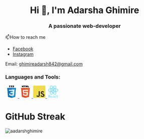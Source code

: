 <h1 align="center">Hi 👋, I'm Adarsha Ghimire</h1>
<h3 align="center">A passionate web-developer</h3>


 📫How to reach me 

- <a href="https://www.facebook.com/" target="_blank">Facebook</a>
- <a href="https://www.instagram.com/" target="_blank">Instagram</a>

Email: ghimireadarsh842@gmail.com

<p align="left">
</p>

<h3 align="left">Languages and Tools:</h3>
<p align="left"> 
<!--   <a href="https://www.cprogramming.com/" target="_blank" rel="noreferrer"> 
    <img src="https://raw.githubusercontent.com/devicons/devicon/master/icons/c/c-original.svg" alt="c" width="40" height="40"/> 
  </a>  -->
  <a href="https://www.w3schools.com/css/" target="_blank" rel="noreferrer"> 
    <img src="https://raw.githubusercontent.com/devicons/devicon/master/icons/css3/css3-original-wordmark.svg" alt="css3" width="40" height="40"/> 
  </a> 
  <a href="https://www.w3.org/html/" target="_blank" rel="noreferrer"> 
    <img src="https://raw.githubusercontent.com/devicons/devicon/master/icons/html5/html5-original-wordmark.svg" alt="html5" width="40" height="40"/> 
  </a> 
  <a href="https://developer.mozilla.org/en-US/docs/Web/JavaScript" target="_blank" rel="noreferrer"> 
    <img src="https://raw.githubusercontent.com/devicons/devicon/master/icons/javascript/javascript-original.svg" alt="javascript" width="40" height="40"/> 
  </a> 
  <a href="https://reactjs.org/" target="_blank" rel="noreferrer"> 
    <img src="https://raw.githubusercontent.com/devicons/devicon/master/icons/react/react-original-wordmark.svg" alt="react" width="40" height="40"/> 
  </a> 
 <h1>GitHub Streak</h1>
 <p><img align="center" src="https://github-readme-streak-stats.herokuapp.com/?user=aadarshghimire&" alt="aadarshghimire" /></p>
</p>

